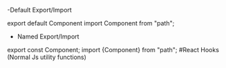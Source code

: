 -Default Export/Import

export default Component
import Component from "path";

- Named Export/Import

export const Component;
import {Component} from "path";
#React Hooks
(Normal Js utility functions)
